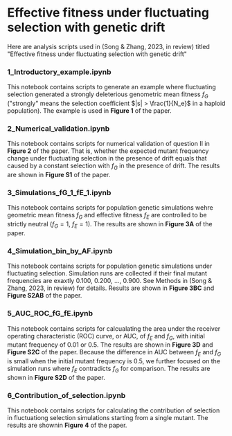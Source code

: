 # Effective fitness under fluctuating selection with genetic drift

Here are analysis scripts used in (Song & Zhang, 2023, in review) titled 
"Effective fitness under fluctuating selection with genetic drift"

### 1\_Introductory\_example.ipynb

This notebook contains scripts to generate an example where fluctuating selection 
generated a strongly deleterious genometric mean fitness $f_G$ ("strongly" means 
the selection coefficient $|s| > \frac{1}{N_e}$ in a haploid population). The 
example is used in **Figure 1** of the paper.

### 2\_Numerical\_validation.ipynb

This notebook contains scripts for numerical validation of question II in 
**Figure 2** of the paper. That is, whether the expected mutant frequency change 
under fluctuating selection in the presence of drift equals that caused by a 
constant selection with $f_G$ in the presence of drift. The results are shown in 
**Figure S1** of the paper.

### 3\_Simulations\_fG\_1\_fE\_1.ipynb

This notebook contains scripts for population genetic simulations wehre geometric 
mean fitness $f_G$ and effective fitness $f_E$ are controlled to be  strictly 
neutral ($f_G=1$, $f_E=1$). The results are shown in **Figure 3A** of the paper.

### 4\_Simulation\_bin\_by\_AF.ipynb

This notebook contains scripts for population genetic simulations under fluctuating 
selection. Simulation runs are collected if their final mutant frequencies are 
exaxtly 0.100, 0.200, ..., 0.900. See Methods in (Song & Zhang, 2023, in review) 
for details. Results are shown in **Figure 3BC** and **Figure S2AB** of the paper.

### 5\_AUC\_ROC\_fG\_fE.ipynb

This notebook contains scripts for calcualating the area under the receiver 
operating characteristic (ROC) curve, or AUC, of $f_E$ and $f_G$, with initial 
mutant frequency of 0.01 or 0.5. The results are shown in **Figure 3D** and 
**Figure S2C** of the paper. Because the difference in AUC between $f_E$ and $f_G$ 
is small when the initial mutant frequency is 0.5, we further focused on the 
simulation runs where $f_E$ contradicts $f_G$ for comparison. The results are 
shown in **Figure S2D** of the paper. 

### 6\_Contribution\_of\_selection.ipynb

This notebook contains scripts for calculating the contribution of selection 
in fluctuationg selection simulations starting from a single mutant. The results 
are shownin **Figure 4** of the paper.




